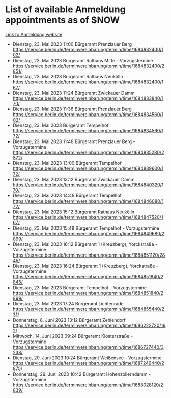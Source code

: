 # List of available Anmeldung appointments as of $NOW
[Link to Anmeldung website](https://service.berlin.de/terminvereinbarung/termin/tag.php?termin=1&anliegen[]=120686&dienstleisterlist=122210,122217,327316,122219,327312,122227,327314,122231,327346,122243,327348,122254,122252,329742,122260,329745,122262,329748,122271,327278,122273,327274,122277,327276,330436,122280,327294,122282,327290,122284,327292,122291,327270,122285,327266,122286,327264,122296,327268,150230,329760,122297,327286,122294,327284,122312,329763,122314,329775,122304,327330,122311,327334,122309,327332,317869,122281,327352,122279,329772,122283,122276,327324,122274,327326,122267,329766,122246,327318,122251,327320,122257,327322,122208,327298,122226,327300&herkunft=http%3A%2F%2Fservice.berlin.de%2Fdienstleistung%2F120686%2F)
- Dienstag, 23. Mai 2023 11:00 Bürgeramt Prenzlauer Berg https://service.berlin.de/terminvereinbarung/termin/time/1684832400/102/
- Dienstag, 23. Mai 2023  Bürgeramt Rathaus Mitte - Vorzugstermine https://service.berlin.de/terminvereinbarung/termin/time/1684832400/2851/
- Dienstag, 23. Mai 2023  Bürgeramt Rathaus Neukölln https://service.berlin.de/terminvereinbarung/termin/time/1684832400/167/
- Dienstag, 23. Mai 2023 11:24 Bürgeramt Zwickauer Damm https://service.berlin.de/terminvereinbarung/termin/time/1684833840/170/
- Dienstag, 23. Mai 2023 11:36 Bürgeramt Prenzlauer Berg https://service.berlin.de/terminvereinbarung/termin/time/1684834560/102/
- Dienstag, 23. Mai 2023  Bürgeramt Tempelhof https://service.berlin.de/terminvereinbarung/termin/time/1684834560/172/
- Dienstag, 23. Mai 2023 11:48 Bürgeramt Prenzlauer Berg - Vorzugstermine https://service.berlin.de/terminvereinbarung/termin/time/1684835280/2872/
- Dienstag, 23. Mai 2023 13:00 Bürgeramt Tempelhof https://service.berlin.de/terminvereinbarung/termin/time/1684839600/172/
- Dienstag, 23. Mai 2023 13:12 Bürgeramt Zwickauer Damm https://service.berlin.de/terminvereinbarung/termin/time/1684840320/170/
- Dienstag, 23. Mai 2023 14:48 Bürgeramt Tempelhof https://service.berlin.de/terminvereinbarung/termin/time/1684846080/172/
- Dienstag, 23. Mai 2023 15:12 Bürgeramt Rathaus Neukölln https://service.berlin.de/terminvereinbarung/termin/time/1684847520/167/
- Dienstag, 23. Mai 2023 15:48 Bürgeramt Tempelhof - Vorzugstermine https://service.berlin.de/terminvereinbarung/termin/time/1684849680/2899/
- Dienstag, 23. Mai 2023 16:12 Bürgeramt 1 (Kreuzberg), Yorckstraße - Vorzugstermine https://service.berlin.de/terminvereinbarung/termin/time/1684851120/2845/
- Dienstag, 23. Mai 2023 16:24 Bürgeramt 1 (Kreuzberg), Yorckstraße - Vorzugstermine https://service.berlin.de/terminvereinbarung/termin/time/1684851840/2845/
- Dienstag, 23. Mai 2023  Bürgeramt Tempelhof - Vorzugstermine https://service.berlin.de/terminvereinbarung/termin/time/1684851840/2899/
- Dienstag, 23. Mai 2023 17:24 Bürgeramt Lichtenrade https://service.berlin.de/terminvereinbarung/termin/time/1684855440/231/
- Donnerstag, 8. Juni 2023 13:12 Bürgeramt Zehlendorf https://service.berlin.de/terminvereinbarung/termin/time/1686222720/192/
- Mittwoch, 14. Juni 2023 09:24 Bürgeramt Klosterstraße - Vorzugstermine https://service.berlin.de/terminvereinbarung/termin/time/1686727440/3238/
- Dienstag, 20. Juni 2023 10:24 Bürgeramt Weißensee - Vorzugstermine https://service.berlin.de/terminvereinbarung/termin/time/1687249440/2875/
- Donnerstag, 29. Juni 2023 10:42 Bürgeramt Hohenzollerndamm - Vorzugstermine https://service.berlin.de/terminvereinbarung/termin/time/1688028120/2839/
